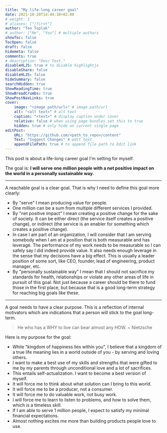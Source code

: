 ```yaml
---
title: "My life-long career goal"
date: 2021-10-20T14:44:38+02:00
# weight: 1
# aliases: ["/first"]
author: "Teo Toplak"
# author: ["Me", "You"] # multiple authors
showToc: false
TocOpen: false
draft: false
hidemeta: false
comments: true
# description: "Desc Text."
disableHLJS: true # to disable highlightjs
disableShare: false
disableHLJS: false
hideSummary: false
searchHidden: true
ShowReadingTime: true
ShowBreadCrumbs: true
ShowPostNavLinks: true
cover:
    image: "<image path/url>" # image path/url
    alt: "<alt text>" # alt text
    caption: "<text>" # display caption under cover
    relative: false # when using page bundles set this to true
    hidden: true # only hide on current single page
editPost:
    URL: "https://github.com/<path_to_repo>/content"
    Text: "Suggest Changes" # edit text
    appendFilePath: true # to append file path to Edit link
---
```


This post is about a life-long career goal I'm setting for myself.

The goal is:
**I will serve one million people with a net positive impact on the world in a personally sustainable way.**

---

A reachable goal is a clear goal. That is why I need to define this goal more clearly:

- By "serve" I mean producing value for people.
- One million can be a sum from multiple different services I provided.
- By "net positive impact" I mean creating a positive change for the sake of society. It can be either direct (the service itself creates a positive change), or indirect (the service is an enabler for something which creates a positive change).
- In case I am part of an organization, I will consider that I am serving somebody when I am at a position that is both measurable and has leverage. The performance of my work needs to be measurable so I can safely say I did indeed provide value. It also needs enough leverage in the sense that my decisions have a big effect. This is usually a leader position of some sort, like CEO, founder, lead of engineering, product manager, etc.
- By "personally sustainable way" I mean that I should not sacrifice my standards for health, relationships or violate any other areas of life in pursuit of this goal. Not just because a career should be there to fund those in the first place, but because that is a good long-term strategy for reaching big goals like these.

---

A goal needs to have a clear purpose. This is a reflection of internal motivators which are indications that a person will stick to the goal long-term.

> He who has a WHY to live can bear almost any HOW. ~ Nietzsche
> 

Here is my purpose for the goal:

- While "kingdom of happiness lies within you", I believe that a kingdom of a true life meaning lies in a world outside of you - by serving and loving others.
- I want to make a best use of my skills and strengths that were gifted to me by my parents through unconditional love and a lot of sacrifices.
- This entails self-actualization. I want to become a best version of myself.
- It will force me to think about what solution can I bring to this world.
- It will force me to be a producer, not a consumer.
- It will force me to do valuable work, not busy work.
- I will force me to learn to listen to problems, and how to solve them, which is a timeless skill.
- If I am able to serve 1 million people, I expect to satisfy my minimal financial expectations.
- Almost nothing excites me more than building products people love to use.